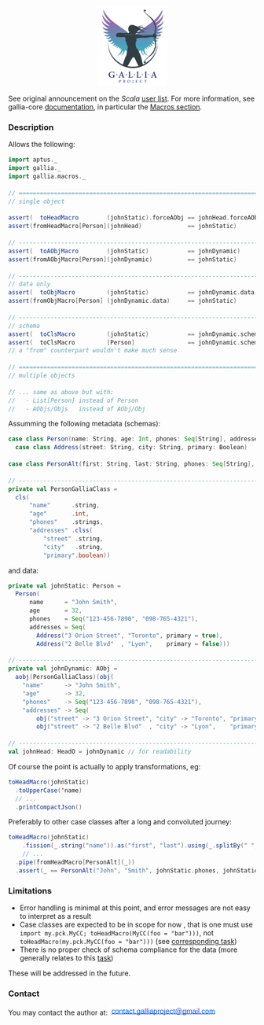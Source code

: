 <p align="center"><img src="./images/logo.png" alt="icon"></p>

See original announcement on the _Scala_ [user list](https://users.scala-lang.org/t/introducing-gallia-a-library-for-data-manipulation/7112/11). For more information, see gallia-core [documentation](https://github.com/galliaproject/gallia-core/blob/master/README.md#introducing-gallia-a-scala-library-for-data-manipulation), in particular the [Macros section](https://github.com/galliaproject/gallia-core/blob/master/README.md#macros).


<a name="description"></a>
### Description

Allows the following:

```scala
import aptus._
import gallia._
import gallia.macros._

// ======================================================================
// single object

assert(  toHeadMacro        (johnStatic).forceAObj == johnHead.forceAObj)
assert(fromHeadMacro[Person](johnHead)             == johnStatic)

// ----------------------------------------------------------------------
assert(  toAObjMacro        (johnStatic)           == johnDynamic)
assert(fromAObjMacro[Person](johnDynamic)          == johnStatic)

// ----------------------------------------------------------------------
// data only
assert(  toObjMacro         (johnStatic)           == johnDynamic.data)
assert(fromObjMacro[Person] (johnDynamic.data)     == johnStatic)

// ----------------------------------------------------------------------
// schema
assert(  toClsMacro         (johnStatic)           == johnDynamic.schema)
assert(  toClsMacro         [Person]               == johnDynamic.schema)
// a "from" counterpart wouldn't make much sense

// ===========================================================================
// multiple objects

// ... same as above but with:
//   - List[Person] instead of Person
//   - AObjs/Objs   instead of AObj/Obj
```

Assumming the following metadata (schemas):

```scala
case class Person(name: String, age: Int, phones: Seq[String], addresses: Seq[Address])
  case class Address(street: String, city: String, primary: Boolean)    

case class PersonAlt(first: String, last: String, phones: Seq[String], addresses: Seq[Address])

// ---------------------------------------------------------------------------
private val PersonGalliaClass = 
  cls(
      "name"      .string,
      "age"       .int,
      "phones"    .strings,
      "addresses" .clss(
          "street" .string,
          "city"   .string,
          "primary".boolean))
```

and data:

```scala          
private val johnStatic: Person =
  Person(
      name      = "John Smith",
      age       = 32,
      phones    = Seq("123-456-7890", "098-765-4321"),
      addresses = Seq(
        Address("3 Orion Street", "Toronto", primary = true),
        Address("2 Belle Blvd"  , "Lyon",    primary = false)))

// ---------------------------------------------------------------------------
private val johnDynamic: AObj =
  aobj(PersonGalliaClass)(obj(
    "name"      -> "John Smith",
    "age"       -> 32,
    "phones"    -> Seq("123-456-7890", "098-765-4321"),
    "addresses" -> Seq(
        obj("street" -> "3 Orion Street", "city" -> "Toronto", "primary" -> true),
        obj("street" -> "2 Belle Blvd"  , "city" -> "Lyon",    "primary" -> false))) )
        
// ---------------------------------------------------------------------------
val johnHead: HeadO = johnDynamic // for readability        

```

Of course the point is actually to apply transformations, eg:

```scala
toHeadMacro(johnStatic)
  .toUpperCase('name)
  // ...
  .printCompactJson()    
```

Preferably to other case classes after a long and convoluted journey:
```scala
toHeadMacro(johnStatic)
    .fission(_.string("name")).as("first", "last").using(_.splitBy(" ", 2).force.tuple2)
    // ...
  .pipe(fromHeadMacro[PersonAlt](_))
  .assert(_ == PersonAlt("John", "Smith", johnStatic.phones, johnStatic.addresses))
```

<a name="limitations"></a>
### Limitations

- Error handling is minimal at this point, and error messages are not easy to interpret as a result
- Case classes are expected to be in scope for now	, that is one must use `import my.pck.MyCC; toHeadMacro(MyCC(foo = "bar")))`, not `toHeadMacro(my.pck.MyCC(foo = "bar")))` (see [corresponding task](t210325105833))
- There is no proper check of schema compliance for the data (more generally relates to this [task](t210115153347))

These will be addressed in the future.


### Contact
You may contact the author at: <sub><img src="./images/ct.png"></sub>

